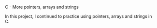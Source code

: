 C - More pointers, arrays and strings

In this project, I continued to practice using pointers, arrays and strings in C.
